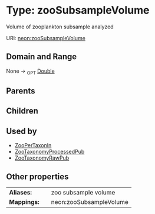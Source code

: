 
# Type: zooSubsampleVolume


Volume of zooplankton subsample analyzed

URI: [neon:zooSubsampleVolume](https://data.neonscience.org/zooSubsampleVolume)


## Domain and Range

None ->  <sub>OPT</sub> [Double](types/Double.md)

## Parents


## Children


## Used by

 * [ZooPerTaxonIn](ZooPerTaxonIn.md)
 * [ZooTaxonomyProcessedPub](ZooTaxonomyProcessedPub.md)
 * [ZooTaxonomyRawPub](ZooTaxonomyRawPub.md)

## Other properties

|  |  |  |
| --- | --- | --- |
| **Aliases:** | | zoo subsample volume |
| **Mappings:** | | neon:zooSubsampleVolume |

